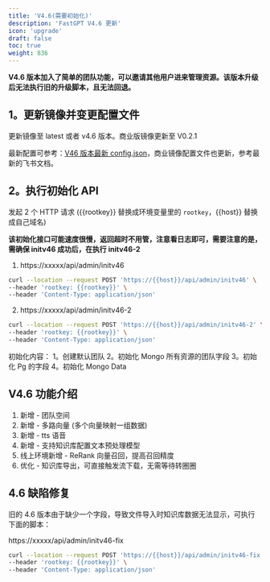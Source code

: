 ```yaml
---
title: 'V4.6(需要初始化)'
description: 'FastGPT V4.6 更新'
icon: 'upgrade'
draft: false
toc: true
weight: 836
---
```


**V4.6 版本加入了简单的团队功能，可以邀请其他用户进来管理资源。该版本升级后无法执行旧的升级脚本，且无法回退。**

## 1。更新镜像并变更配置文件

更新镜像至 latest 或者 v4.6 版本。商业版镜像更新至 V0.2.1

最新配置可参考：[V46 版本最新 config.json](/docs/development/configuration)，商业镜像配置文件也更新，参考最新的飞书文档。


## 2。执行初始化 API

发起 2 个 HTTP 请求 ({{rootkey}} 替换成环境变量里的 `rootkey`，{{host}} 替换成自己域名)

**该初始化接口可能速度很慢，返回超时不用管，注意看日志即可，需要注意的是，需确保 initv46 成功后，在执行 initv46-2**

1. https://xxxxx/api/admin/initv46

```bash
curl --location --request POST 'https://{{host}}/api/admin/initv46' \
--header 'rootkey: {{rootkey}}' \
--header 'Content-Type: application/json'
```

2. https://xxxxx/api/admin/initv46-2

```bash
curl --location --request POST 'https://{{host}}/api/admin/initv46-2' \
--header 'rootkey: {{rootkey}}' \
--header 'Content-Type: application/json'
```

初始化内容：
1。创建默认团队
2。初始化 Mongo 所有资源的团队字段
3。初始化 Pg 的字段
4。初始化 Mongo Data


## V4.6 功能介绍

1. 新增 - 团队空间
2. 新增 - 多路向量 (多个向量映射一组数据)
3. 新增 - tts 语音
4. 新增 - 支持知识库配置文本预处理模型
5. 线上环境新增 - ReRank 向量召回，提高召回精度
6. 优化 - 知识库导出，可直接触发流下载，无需等待转圈圈

## 4.6 缺陷修复

旧的 4.6 版本由于缺少一个字段，导致文件导入时知识库数据无法显示，可执行下面的脚本：

https://xxxxx/api/admin/initv46-fix

```bash
curl --location --request POST 'https://{{host}}/api/admin/initv46-fix' \
--header 'rootkey: {{rootkey}}' \
--header 'Content-Type: application/json'
```